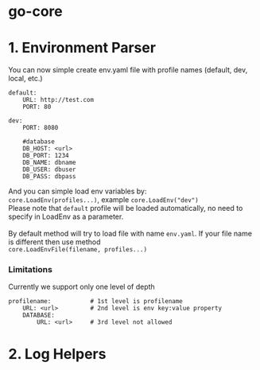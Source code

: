 # go-core

# 1. Environment Parser
You can now simple create env.yaml file with profile names (default, dev, local, etc.) 
```
default:
    URL: http://test.com
    PORT: 80

dev:
    PORT: 8080

    #database
    DB_HOST: <url>
    DB_PORT: 1234
    DB_NAME: dbname
    DB_USER: dbuser
    DB_PASS: dbpass
```
And you can simple load env variables by: \
`core.LoadEnv(profiles...)`, example `core.LoadEnv("dev")` \
Please note that `default` profile will be loaded automatically, no need to specify in LoadEnv as a parameter. \
\
By default method will try to load file with name `env.yaml`. If your file name is different then use method \
`core.LoadEnvFile(filename, profiles...)`

### Limitations
Currently we support only one level of depth
```
profilename:           # 1st level is profilename
    URL: <url>         # 2nd level is env key:value property
    DATABASE:  
        URL: <url>     # 3rd level not allowed
```

# 2. Log Helpers
